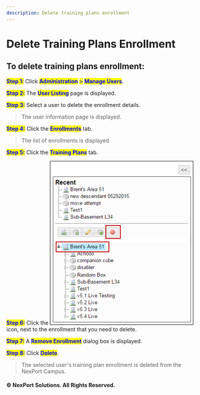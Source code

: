 ```yaml
---
description: Delete training plans enrollment
---
```


# Delete Training Plans Enrollment

## **To delete training plans enrollment:**

<mark style="color:blue;">**Step 1:**</mark> Click <mark style="color:blue;">**Administration**</mark> <mark style="color:blue;">></mark> <mark style="color:blue;">**Manage Users**</mark>.

<mark style="color:blue;">**Step 2:**</mark> The <mark style="color:blue;">**User Listing**</mark> page is displayed.

<mark style="color:blue;">**Step 3:**</mark> Select a user to delete the enrollment details.

> The user information page is displayed.

<mark style="color:blue;">**Step 4:**</mark> Click the <mark style="color:blue;">**Enrollments**</mark> tab.

> The list of enrollments is displayed.

<mark style="color:blue;">**Step 5:**</mark> Click the <mark style="color:blue;">**Training Plans**</mark> tab.

<mark style="color:blue;">**Step 6:**</mark> Click the ![](<../../../../../.gitbook/assets/Delete (4).png>) icon, next to the enrollment that you need to delete.

<mark style="color:blue;">**Step 7:**</mark> A <mark style="color:blue;">**Remove Enrollment**</mark> dialog box is displayed.

<mark style="color:blue;">**Step 8:**</mark> Click <mark style="color:blue;">**Delete**</mark>.

> The selected user's training plan enrollment is deleted from the NexPort Campus.

#### © NexPort Solutions. All Rights Reserved.
